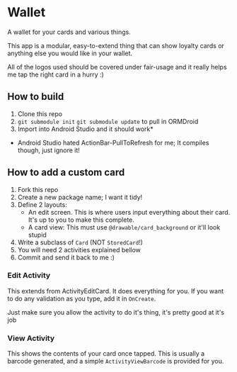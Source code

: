 Wallet
======

A wallet for your cards and various things.

This app is a modular, easy-to-extend thing that can show loyalty cards or anything else you would like in your wallet.

All of the logos used should be covered under fair-usage and it really helps me tap the right card in a hurry :)

## How to build

1. Clone this repo
2. `git submodule init` `git submodule update` to pull in ORMDroid
3. Import into Android Studio and it should work*

* Android Studio hated ActionBar-PullToRefresh for me; It compiles though, just ignore it!

## How to add a custom card

1. Fork this repo
2. Create a new package name; I want it tidy!
3. Define 2 layouts:
   * An edit screen. This is where users input everything about their card. It's up to you to make this complete.
   * A card view: This must use `@drawable/card_background` or it'll look stupid
4. Write a subclass of `Card` (NOT `StoredCard`!)
5. You will need 2 activities explained bellow
6. Commit and send it back to me :)

### Edit Activity

This extends from ActivityEditCard. It does everything for you. If you want to do any validation
as you type, add it in `OnCreate`.

Just make sure you allow the activity to do it's thing, it's pretty good at it's job

### View Activity

This shows the contents of your card once tapped. This is usually a barcode generated, and a simple
`ActivityViewBarcode` is provided for you.

